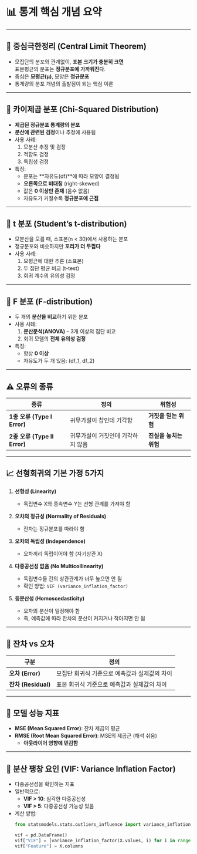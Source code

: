 # 📊 통계 핵심 개념 요약

---

## 📌 중심극한정리 (Central Limit Theorem)

- 모집단의 분포와 관계없이, **표본 크기가 충분히 크면**  
  표본평균의 분포는 **정규분포에 가까워진다**.
- 중심은 **모평균(μ)**, 모양은 **정규분포**
- 통계량의 분포 개념의 출발점이 되는 핵심 이론

---

## 📌 카이제곱 분포 (Chi-Squared Distribution)

- **제곱된 정규분포 통계량의 분포**
- **분산에 관련된 검정**이나 추정에 사용됨
- 사용 사례:
  1. 모분산 추정 및 검정
  2. 적합도 검정
  3. 독립성 검정
- 특징:
  - 분포는 **자유도(df)**에 따라 모양이 결정됨
  - **오른쪽으로 비대칭** (right-skewed)
  - 값은 **0 이상만 존재** (음수 없음)
  - 자유도가 커질수록 **정규분포에 근접**

---

## 📌 t 분포 (Student’s t-distribution)

- 모분산을 모를 때, 소표본(n < 30)에서 사용하는 분포
- 정규분포와 비슷하지만 **꼬리가 더 두껍다**
- 사용 사례:
  1. 모평균에 대한 추론 (소표본)
  2. 두 집단 평균 비교 (t-test)
  3. 회귀 계수의 유의성 검정

---

## 📌 F 분포 (F-distribution)

- 두 개의 **분산을 비교**하기 위한 분포
- 사용 사례:
  1. **분산분석(ANOVA)** – 3개 이상의 집단 비교
  2. 회귀 모델의 **전체 유의성 검정**
- 특징:
  - 항상 **0 이상**
  - 자유도가 두 개 있음: \(df_1, df_2\)

---

## ⚠️ 오류의 종류

| 종류 | 정의 | 위험성 |
|------|------|--------|
| **1종 오류 (Type I Error)** | 귀무가설이 참인데 기각함 | **거짓을 믿는 위험** |
| **2종 오류 (Type II Error)** | 귀무가설이 거짓인데 기각하지 않음 | **진실을 놓치는 위험** |

---

## 📈 선형회귀의 기본 가정 5가지

1. **선형성 (Linearity)**  
   - 독립변수 X와 종속변수 Y는 선형 관계를 가져야 함

2. **오차의 정규성 (Normality of Residuals)**  
   - 잔차는 정규분포를 따라야 함

3. **오차의 독립성 (Independence)**  
   - 오차끼리 독립이어야 함 (자기상관 X)

4. **다중공선성 없음 (No Multicollinearity)**  
   - 독립변수들 간의 상관관계가 너무 높으면 안 됨  
   - 확인 방법: `VIF (variance_inflation_factor)`

5. **등분산성 (Homoscedasticity)**  
   - 오차의 분산이 일정해야 함  
   - 즉, 예측값에 따라 잔차의 분산이 커지거나 작아지면 안 됨

---

## 🧮 잔차 vs 오차

| 구분 | 정의 |
|------|------|
| **오차 (Error)** | 모집단 회귀식 기준으로 예측값과 실제값의 차이 |
| **잔차 (Residual)** | 표본 회귀식 기준으로 예측값과 실제값의 차이 |

---

## 📏 모델 성능 지표

- **MSE (Mean Squared Error)**: 잔차 제곱의 평균
- **RMSE (Root Mean Squared Error)**: MSE의 제곱근 (해석 쉬움)
  - **아웃라이어 영향에 민감함**

---

## 📌 분산 팽창 요인 (VIF: Variance Inflation Factor)

- 다중공선성을 확인하는 지표
- 일반적으로:
  - **VIF > 10**: 심각한 다중공선성
  - **VIF > 5**: 다중공선성 가능성 있음
- 계산 방법:
  ```python
  from statsmodels.stats.outliers_influence import variance_inflation_factor

  vif = pd.DataFrame()
  vif["VIF"] = [variance_inflation_factor(X.values, i) for i in range(X.shape[1])]
  vif["Feature"] = X.columns
